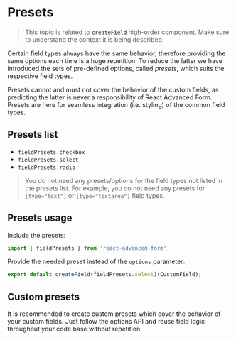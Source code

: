 # Presets

> This topic is related to [`createField`](./basics.md) high-order component. Make sure to understand the context it is being described.

Certain field types always have the same behavior, therefore providing the same options each time is a huge repetition. To reduce the latter we have introduced the sets of pre-defined options, called *presets*, which suits the respective field types.

Presets cannot and must not cover the behavior of the custom fields, as predicting the latter is never a responsibility of React Advanced Form. Presets are here for seamless integration (i.e. styling) of the common field types.

## Presets list
* `fieldPresets.checkbox`
* `fieldPresets.select`
* `fieldPresets.radio`

> You do not need any presets/options for the field types not listed in the presets list. For example, you do not need any presets for `[type="text"]` or `[type="textarea"]` field types.

## Presets usage
Include the presets:

```js
import { fieldPresets } from 'react-advanced-form';
```

Provide the needed preset instead of the `options` parameter:
```js
export default createField(fieldPresets.select)(CustomField);
```

## Custom presets
It is recommended to create custom presets which cover the behavior of your custom fields. Just follow the options API and reuse field logic throughout your code base without repetition.
